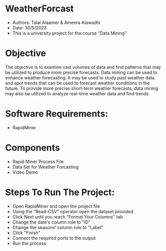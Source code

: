 # WeatherForcast
- Authors: Talal Alaamer & Ameera Alawadhi
- Date: 30/5/2023
- This is a university project for the course "Data Mining"

# Objective
The objective is to examine vast volumes of data and find patterns that may be utilized to produce more precise forecasts. Data mining can be used to enhance weather forecasting. It may be used to study past weather data and spot trends that can be used to forecast weather conditions in the future. To provide more precise short-term weather forecasts, data mining may also be utilized to analyze real-time weather data and find trends. 

# Software Requirements:
- RapidMiner

# Components
- Rapid Miner Process File
- Data Set for Weather Forcasting
- Video Demo

# Steps To Run The Project:
- Open RapidMiner and open the project file
- Using the "Read-CSV" operator open the dataset provided
- Click Next until you reach "Format Your Columns" tab
- Change the date's column role to "ID"
- Change the seasons' column role to "Label"
- Click "Finish"
- Connect the required ports to the output
- Run the process
